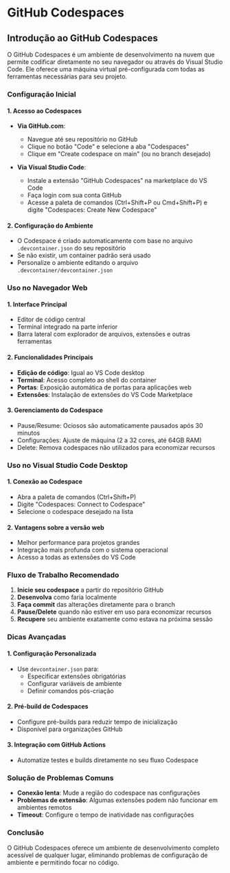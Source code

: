 # GitHub Codespaces

## Introdução ao GitHub Codespaces

O GitHub Codespaces é um ambiente de desenvolvimento na nuvem que permite codificar diretamente no seu navegador ou através do Visual Studio Code. Ele oferece uma máquina virtual pré-configurada com todas as ferramentas necessárias para seu projeto.

### Configuração Inicial

#### 1. Acesso ao Codespaces

- **Via GitHub.com**:
  - Navegue até seu repositório no GitHub
  - Clique no botão "Code" e selecione a aba "Codespaces"
  - Clique em "Create codespace on main" (ou no branch desejado)

- **Via Visual Studio Code**:
  - Instale a extensão "GitHub Codespaces" na marketplace do VS Code
  - Faça login com sua conta GitHub
  - Acesse a paleta de comandos (Ctrl+Shift+P ou Cmd+Shift+P) e digite "Codespaces: Create New Codespace"

#### 2. Configuração do Ambiente
- O Codespace é criado automaticamente com base no arquivo `.devcontainer.json` do seu repositório
- Se não existir, um container padrão será usado
- Personalize o ambiente editando o arquivo `.devcontainer/devcontainer.json`

### Uso no Navegador Web

#### 1. Interface Principal
- Editor de código central
- Terminal integrado na parte inferior
- Barra lateral com explorador de arquivos, extensões e outras ferramentas

#### 2. Funcionalidades Principais
- **Edição de código**: Igual ao VS Code desktop
- **Terminal**: Acesso completo ao shell do container
- **Portas**: Exposição automática de portas para aplicações web
- **Extensões**: Instalação de extensões do VS Code Marketplace

#### 3. Gerenciamento do Codespace
- Pause/Resume: Ociosos são automaticamente pausados após 30 minutos
- Configurações: Ajuste de máquina (2 a 32 cores, até 64GB RAM)
- Delete: Remova codespaces não utilizados para economizar recursos

### Uso no Visual Studio Code Desktop

#### 1. Conexão ao Codespace
- Abra a paleta de comandos (Ctrl+Shift+P)
- Digite "Codespaces: Connect to Codespace"
- Selecione o codespace desejado na lista

#### 2. Vantagens sobre a versão web
- Melhor performance para projetos grandes
- Integração mais profunda com o sistema operacional
- Acesso a todas as extensões do VS Code

### Fluxo de Trabalho Recomendado

1. **Inicie seu codespace** a partir do repositório GitHub
2. **Desenvolva** como faria localmente
3. **Faça commit** das alterações diretamente para o branch
4. **Pause/Delete** quando não estiver em uso para economizar recursos
5. **Recupere** seu ambiente exatamente como estava na próxima sessão

### Dicas Avançadas

#### 1. Configuração Personalizada
- Use `devcontainer.json` para:
  - Especificar extensões obrigatórias
  - Configurar variáveis de ambiente
  - Definir comandos pós-criação

#### 2. Pré-build de Codespaces
- Configure pré-builds para reduzir tempo de inicialização
- Disponível para organizações GitHub

#### 3. Integração com GitHub Actions
- Automatize testes e builds diretamente no seu fluxo Codespace

### Solução de Problemas Comuns

- **Conexão lenta**: Mude a região do codespace nas configurações
- **Problemas de extensão**: Algumas extensões podem não funcionar em ambientes remotos
- **Timeout**: Configure o tempo de inatividade nas configurações

### Conclusão
O GitHub Codespaces oferece um ambiente de desenvolvimento completo acessível de qualquer lugar, eliminando problemas de configuração de ambiente e permitindo focar no código.
